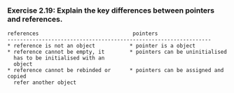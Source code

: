 ### Exercise 2.19: Explain the key differences between pointers and references.
    references                              pointers
    -----------------------------------------------------------------
    * reference is not an object           * pointer is a object
    * reference cannot be empty, it        * pointers can be uninitialised
      has to be initialised with an 
      object
    * reference cannot be rebinded or      * pointers can be assigned and copied
      refer another object